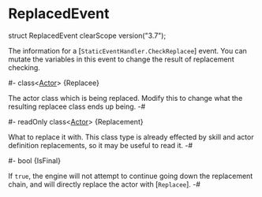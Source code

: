 # ReplacedEvent

[CheckReplacee]: StaticEventHandler.md#mthd-CheckReplacee

[Actor]: ../Base/Actor.md
[StaticEventHandler]: StaticEventHandler.md

<!-- api-declaration -->
struct ReplacedEvent clearScope version("3.7");

<!-- api-definition -->
The information for a [`StaticEventHandler.CheckReplacee`] event. You
can mutate the variables in this event to change the result of
replacement checking.

<!-- api-members -->
#-
class\<[Actor]> {Replacee}

The actor class which is being replaced. Modify this to change what
the resulting replacee class ends up being.
-#

#-
readOnly class\<[Actor]> {Replacement}

What to replace it with. This class type is already effected by skill
and actor definition replacements, so it may be useful to read it.
-#

#-
bool {IsFinal}

If `true`, the engine will not attempt to continue going down the
replacement chain, and will directly replace the actor with
[`Replacee`].
-#
